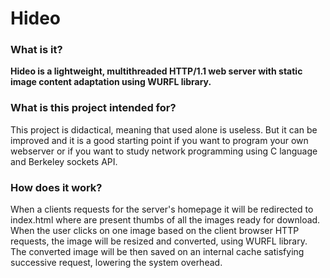 # Hideo


### What is it?
**Hideo is a lightweight, multithreaded HTTP/1.1 web server with static image content adaptation using WURFL library.**

### What is this project intended for?

This project is didactical, meaning that used alone is useless. But it can be improved and it is a good starting point if you want to program your own webserver or if you want to study network programming using C language and Berkeley sockets API.

### How does it work?
When a clients requests for the server's homepage it will be redirected to index.html where are present thumbs of all the images ready for download.
When the user clicks on one image based on the client browser HTTP requests, the image will be resized and converted, using WURFL library. The converted image will be then saved on an internal cache satisfying successive request, lowering the system overhead.
